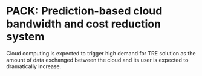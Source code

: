 # PACK: Prediction-based cloud bandwidth and cost reduction system
Cloud computing is expected to trigger high demand for TRE solution as the amount of data exchanged between the cloud and
its user is expected to dramatically increase.
